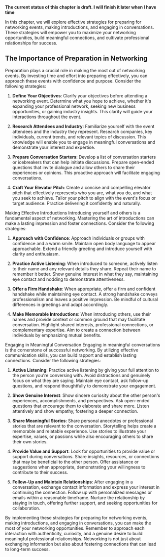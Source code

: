 **The current status of this chapter is draft. I will finish it later when I have time**

In this chapter, we will explore effective strategies for preparing for networking events, making introductions, and engaging in conversations. These strategies will empower you to maximize your networking opportunities, build meaningful connections, and cultivate professional relationships for success.

The Importance of Preparation in Networking
-------------------------------------------

Preparation plays a crucial role in making the most out of networking events. By investing time and effort into preparing effectively, you can approach these events with confidence and purpose. Consider the following strategies:

1. **Define Your Objectives**: Clarify your objectives before attending a networking event. Determine what you hope to achieve, whether it's expanding your professional network, seeking new business opportunities, or gaining industry insights. This clarity will guide your interactions throughout the event.

2. **Research Attendees and Industry**: Familiarize yourself with the event attendees and the industry they represent. Research companies, key individuals, current trends, and relevant topics of discussion. This knowledge will enable you to engage in meaningful conversations and demonstrate your interest and expertise.

3. **Prepare Conversation Starters**: Develop a list of conversation starters or icebreakers that can help initiate discussions. Prepare open-ended questions that invite dialogue and allow others to share their experiences or opinions. This proactive approach will facilitate engaging conversations.

4. **Craft Your Elevator Pitch**: Create a concise and compelling elevator pitch that effectively represents who you are, what you do, and what you seek to achieve. Tailor your pitch to align with the event's focus or target audience. Practice delivering it confidently and naturally.

Making Effective Introductions Introducing yourself and others is a fundamental aspect of networking. Mastering the art of introductions can make a lasting impression and foster connections. Consider the following strategies:

1. **Approach with Confidence**: Approach individuals or groups with confidence and a warm smile. Maintain open body language to appear approachable. Extend a friendly greeting and introduce yourself with clarity and enthusiasm.

2. **Practice Active Listening**: When introduced to someone, actively listen to their name and any relevant details they share. Repeat their name to remember it better. Show genuine interest in what they say, maintaining eye contact and nodding to demonstrate attentiveness.

3. **Offer a Firm Handshake**: When appropriate, offer a firm and confident handshake while maintaining eye contact. A strong handshake conveys professionalism and leaves a positive impression. Be mindful of cultural differences in greetings and adapt accordingly.

4. **Make Memorable Introductions**: When introducing others, use their names and provide context or common ground that may facilitate conversation. Highlight shared interests, professional connections, or complementary expertise. Aim to create a connection between individuals by emphasizing mutual benefits.

Engaging in Meaningful Conversation Engaging in meaningful conversations is the cornerstone of successful networking. By utilizing effective communication skills, you can build rapport and establish lasting connections. Consider the following strategies:

1. **Active Listening**: Practice active listening by giving your full attention to the person you're conversing with. Avoid distractions and genuinely focus on what they are saying. Maintain eye contact, ask follow-up questions, and respond thoughtfully to demonstrate your engagement.

2. **Show Genuine Interest**: Show sincere curiosity about the other person's experiences, accomplishments, and perspectives. Ask open-ended questions that encourage them to elaborate and share more. Listen attentively and show empathy, fostering a deeper connection.

3. **Share Meaningful Stories**: Share personal anecdotes or professional stories that are relevant to the conversation. Storytelling helps create a memorable and relatable experience. Use stories to illustrate your expertise, values, or passions while also encouraging others to share their own stories.

4. **Provide Value and Support**: Look for opportunities to provide value or support during conversations. Share insights, resources, or connections that may be beneficial to the other person. Offer assistance or suggestions when appropriate, demonstrating your willingness to contribute to their success.

5. **Follow-Up and Maintain Relationships**: After engaging in a conversation, exchange contact information and express your interest in continuing the connection. Follow up with personalized messages or emails within a reasonable timeframe. Nurture the relationship by staying in touch, offering further support, and seeking opportunities for collaboration.

By implementing these strategies for preparing for networking events, making introductions, and engaging in conversations, you can make the most of your networking opportunities. Remember to approach each interaction with authenticity, curiosity, and a genuine desire to build meaningful professional relationships. Networking is not just about exchanging information but also about fostering connections that can lead to long-term success.
